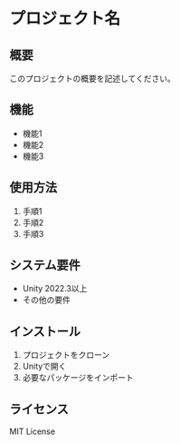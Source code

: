 # プロジェクト名

## 概要
このプロジェクトの概要を記述してください。

## 機能
- 機能1
- 機能2
- 機能3

## 使用方法
1. 手順1
2. 手順2
3. 手順3

## システム要件
- Unity 2022.3以上
- その他の要件

## インストール
1. プロジェクトをクローン
2. Unityで開く
3. 必要なパッケージをインポート

## ライセンス
MIT License
